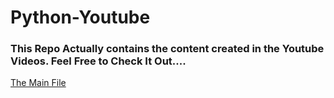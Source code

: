 # Python-Youtube
 
### This Repo Actually contains the content created in the Youtube Videos. Feel Free to Check It Out....
[The Main File](https://github.com/ganimtron-10/Python-Youtube/blob/master/Python-YouTube.py)
